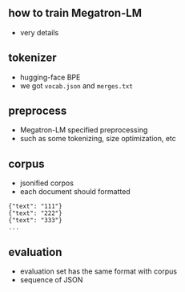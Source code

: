 ## how to train Megatron-LM
+ very details

## tokenizer
+ hugging-face BPE
+ we got `vocab.json` and `merges.txt`

## preprocess
+ Megatron-LM specified preprocessing
+ such as some tokenizing, size optimization, etc

## corpus
+ jsonified corpos
+ each document should formatted 
```
{"text": "111"}
{"text": "222"}
{"text": "333"}
...
```

## evaluation
+ evaluation set has the same format with corpus
+ sequence of JSON
